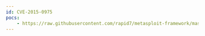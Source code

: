 ```yaml
---
id: CVE-2015-0975
pocs:
    - https://raw.githubusercontent.com/rapid7/metasploit-framework/master/modules/auxiliary/gather/opennms_xxe.rb
---
```

